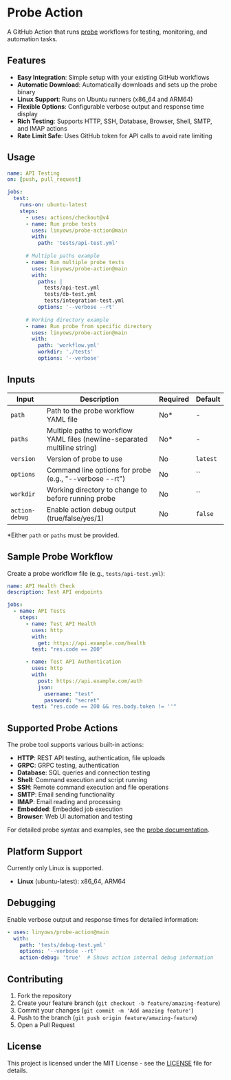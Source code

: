 Probe Action
==

A GitHub Action that runs [probe](https://github.com/linyows/probe) workflows for testing, monitoring, and automation tasks.

Features
--

- **Easy Integration**: Simple setup with your existing GitHub workflows
- **Automatic Download**: Automatically downloads and sets up the probe binary
- **Linux Support**: Runs on Ubuntu runners (x86_64 and ARM64)
- **Flexible Options**: Configurable verbose output and response time display
- **Rich Testing**: Supports HTTP, SSH, Database, Browser, Shell, SMTP, and IMAP actions
- **Rate Limit Safe**: Uses GitHub token for API calls to avoid rate limiting

Usage
--


```yaml
name: API Testing
on: [push, pull_request]

jobs:
  test:
    runs-on: ubuntu-latest
    steps:
      - uses: actions/checkout@v4
      - name: Run probe tests
        uses: linyows/probe-action@main
        with:
          path: 'tests/api-test.yml'
          
      # Multiple paths example
      - name: Run multiple probe tests
        uses: linyows/probe-action@main
        with:
          paths: |
            tests/api-test.yml
            tests/db-test.yml
            tests/integration-test.yml
          options: '--verbose --rt'
          
      # Working directory example
      - name: Run probe from specific directory
        uses: linyows/probe-action@main
        with:
          path: 'workflow.yml'
          workdir: './tests'
          options: '--verbose'
```

Inputs
--

| Input | Description | Required | Default |
|-------|-------------|----------|---------|
| `path` | Path to the probe workflow YAML file | No* | - |
| `paths` | Multiple paths to workflow YAML files (newline-separated multiline string) | No* | - |
| `version` | Version of probe to use | No | `latest` |
| `options` | Command line options for probe (e.g., "--verbose --rt") | No | `` |
| `workdir` | Working directory to change to before running probe | No | `` |
| `action-debug` | Enable action debug output (true/false/yes/1) | No | `false` |

*Either `path` or `paths` must be provided.

Sample Probe Workflow
--

Create a probe workflow file (e.g., `tests/api-test.yml`):

```yaml
name: API Health Check
description: Test API endpoints

jobs:
  - name: API Tests
    steps:
      - name: Test API Health
        uses: http
        with:
          get: https://api.example.com/health
        test: "res.code == 200"

      - name: Test API Authentication
        uses: http
        with:
          post: https://api.example.com/auth
          json:
            username: "test"
            password: "secret"
        test: "res.code == 200 && res.body.token != ''"
```

Supported Probe Actions
--

The probe tool supports various built-in actions:

- **HTTP**: REST API testing, authentication, file uploads
- **GRPC**: GRPC testing, authentication
- **Database**: SQL queries and connection testing
- **Shell**: Command execution and script running
- **SSH**: Remote command execution and file operations
- **SMTP**: Email sending functionality
- **IMAP**: Email reading and processing
- **Embedded**: Embedded job execution
- **Browser**: Web UI automation and testing

For detailed probe syntax and examples, see the [probe documentation](https://github.com/linyows/probe).

Platform Support
--

Currently only Linux is supported.

- **Linux** (ubuntu-latest): x86_64, ARM64

Debugging
--

Enable verbose output and response times for detailed information:

```yaml
- uses: linyows/probe-action@main
  with:
    path: 'tests/debug-test.yml'
    options: '--verbose --rt'
    action-debug: 'true'  # Shows action internal debug information
```

Contributing
--

1. Fork the repository
2. Create your feature branch (`git checkout -b feature/amazing-feature`)
3. Commit your changes (`git commit -m 'Add amazing feature'`)
4. Push to the branch (`git push origin feature/amazing-feature`)
5. Open a Pull Request

License
--

This project is licensed under the MIT License - see the [LICENSE](LICENSE) file for details.

